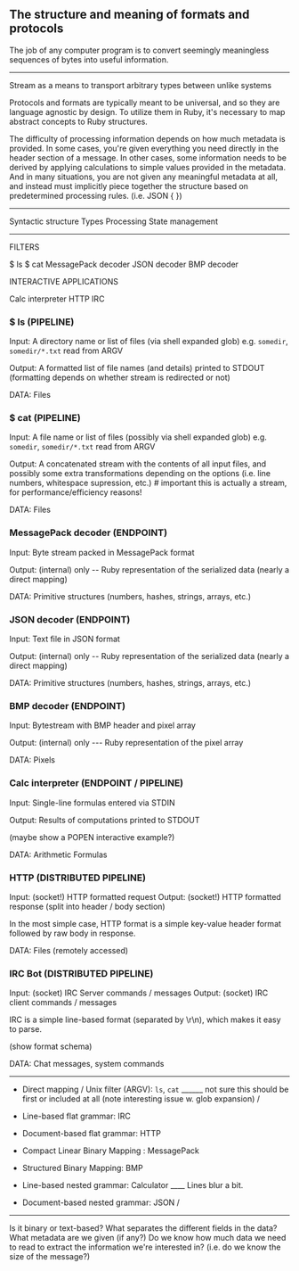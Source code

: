 ## The structure and meaning of formats and protocols

The job of any computer program is to convert seemingly meaningless sequences
of bytes into useful information.



-----------------


Stream as a means to transport arbitrary types between unlike systems

Protocols and formats are typically meant to be universal, and so they are
language agnostic by design. To utilize them in Ruby, it's necessary to map
abstract concepts to Ruby structures.

The difficulty of processing information depends on how much metadata is
provided. In some cases, you're given everything you need directly in
the header section of a message. In other cases, some information
needs to be derived by applying calculations to simple values provided
in the metadata. And in many situations, you are not given any meaningful
metadata at all, and instead must implicitly piece together the structure
based on predetermined processing rules. (i.e. JSON { })

--------------

Syntactic structure
Types
Processing
State management

--------------

FILTERS

$ ls 
$ cat
MessagePack decoder
JSON decoder
BMP decoder

INTERACTIVE APPLICATIONS

Calc interpreter
HTTP
IRC

### $ ls (PIPELINE)

Input: A directory name or list of files (via shell expanded glob)
e.g. `somedir`, `somedir/*.txt` read from ARGV

Output: A formatted list of file names (and details) printed to STDOUT
(formatting depends on whether stream is redirected or not)

DATA: Files

### $ cat (PIPELINE)

Input: A file name or list of files (possibly via shell expanded glob)
e.g. `somedir`, `somedir/*.txt` read from ARGV

Output: A concatenated stream with the contents of all input files, and
possibly some extra transformations depending on the options (i.e. line numbers,
whitespace supression, etc.)  # important this is actually a stream, for
performance/efficiency reasons!

DATA: Files

### MessagePack decoder (ENDPOINT)

Input: Byte stream packed in MessagePack format

Output: (internal) only -- Ruby representation of the serialized data (nearly a
direct mapping)

DATA: Primitive structures (numbers, hashes, strings, arrays, etc.)

### JSON decoder (ENDPOINT)

Input: Text file in JSON format

Output: (internal) only -- Ruby representation of the serialized data (nearly a
direct mapping)

DATA: Primitive structures (numbers, hashes, strings, arrays, etc.)

### BMP decoder (ENDPOINT)

Input: Bytestream with BMP header and pixel array

Output: (internal) only --- Ruby representation of the pixel array

DATA: Pixels

### Calc interpreter (ENDPOINT / PIPELINE)

Input: Single-line formulas entered via STDIN

Output: Results of computations printed to STDOUT

(maybe show a POPEN interactive example?)

DATA: Arithmetic Formulas

### HTTP (DISTRIBUTED PIPELINE)

Input: (socket!) HTTP formatted request 
Output: (socket!) HTTP formatted response (split into header / body section)

In the most simple case, HTTP format is a simple key-value header format followed by raw body in response.

DATA: Files (remotely accessed)

### IRC Bot (DISTRIBUTED PIPELINE)

Input:  (socket) IRC Server commands / messages
Output: (socket) IRC client commands / messages

IRC is a simple line-based format (separated by \r\n), which makes it easy to parse.

(show format schema)

DATA: Chat messages, system commands

------------------------------------------------

* Direct mapping / Unix filter (ARGV): `ls`, `cat` \______ not sure this should be first or included at all
(note interesting issue w. glob expansion)         /

* Line-based flat grammar: IRC
* Document-based flat grammar: HTTP

* Compact Linear Binary Mapping : MessagePack

* Structured Binary Mapping: BMP

* Line-based nested grammar: Calculator  \____ Lines blur a bit.
* Document-based nested grammar: JSON    /

------------------------------------------------

Is it binary or text-based?
What separates the different fields in the data?
What metadata are we given (if any?)
Do we know how much data we need to read to extract the information we're
interested in? (i.e. do we know the size of the message?)
